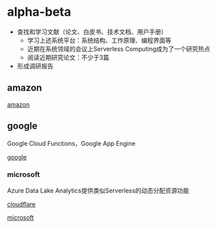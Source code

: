 # alpha-beta
- 查找和学习文献（论文、白皮书、技术文档、用户手册）
  - 学习上述系统平台：系统结构、工作原理、编程界面等
  - 近期在系统领域的会议上Serverless Computing成为了一个研究热点
  - 阅读近期研究论文：不少于3篇
- 形成调研报告


## amazon

[amazon](https://aws.amazon.com/serverless/)

## google

Google Cloud Functions，Google App Engine

[google](https://cloud.google.com/serverless)

### microsoft

Azure Data Lake Analytics提供类似Serverless的动态分配资源功能

[cloudflare](https://www.cloudflare.com/learning/serverless/what-is-serverless/)

[microsoft](https://azure.microsoft.com/en-us/overview/serverless-computing/)
